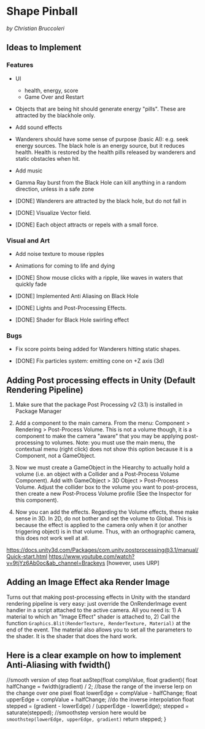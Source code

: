 # Shape Pinball

*by Christian Bruccoleri*

## Ideas to Implement


### Features

- UI
	- health, energy, score
	- Game Over and Restart

- Objects that are being hit should generate energy "pills". These are attracted by the blackhole only.

- Add sound effects

- Wanderers should have some sense of purpose (basic AI): e.g. seek energy sources. The black hole is an energy source, but it reduces health. Health is restored by the health pills released by wanderers and  static obstacles when hit.

- Add music

- Gamma Ray burst from the Black Hole can kill anything in a random direction, unless in a safe zone

- [DONE] Wanderers are attracted by the black hole, but do not fall in

- [DONE] Visualize Vector field.

- [DONE] Each object attracts or repels with a small force.


### Visual and Art

- Add noise texture to mouse ripples

- Animations for coming to life and dying

- [DONE] Show mouse clicks with a ripple, like waves in waters that quickly fade

- [DONE] Implemented Anti Aliasing on Black Hole

- [DONE] Lights and Post-Processing Effects.

- [DONE] Shader for Black Hole swirling effect

### Bugs

- Fix score points being added for Wanderers hitting static shapes.

- [DONE] Fix particles system: emitting cone on +Z axis (3d)



## Adding Post processing effects in Unity (Default Rendering Pipeline)

1. Make sure that the package Post Processing v2 (3.1) is installed in Package Manager

2. Add a component to the main camera. From the menu: Component > Rendering > Post-Process Volume. This is not a volume though, it is a component to make the camera "aware" that you may be applying post-processing to volumes. Note: you must use the main menu, the contextual menu (right click) does not show this option because it is a Component, not a GameObject.

3. Now we must create a GameObject in the Hiearchy to actually hold a volume (i.e. an object with a Collider and a Post-Process Volume Component).
Add with GameObject > 3D Object > Post-Process Volume. Adjust the collider box to the volume you want to post-process, then create a new Post-Process Volume profile (See the Inspector for this component).

4. Now you can add the effects. Regarding the Volume effects, these make sense in 3D. In 2D, do not bother and set the volume to Global. This is because the effect is applied to the camera only when it (or another triggering object) is in that volume. Thus, with an orthographic camera, this does not work well at all.

https://docs.unity3d.com/Packages/com.unity.postprocessing@3.1/manual/Quick-start.html
https://www.youtube.com/watch?v=9tjYz6Ab0oc&ab_channel=Brackeys [however, uses URP]



## Adding an Image Effect aka Render Image

Turns out that making post-processing effects in Unity with the standard rendering pipeline is very easy: just override the OnRenderImage event handler in a script attached to the active camera. All you need is: 1) A material to which an "Image Effect" shader is attached to, 2) Call the function `Graphics.Blit(RenderTexture, RenderTexture, Material)` at the end of the event. The material also allows you to set all the parameters to the shader. It is the shader that does the hard work.


## Here is a clear example on how to implement Anti-Aliasing with fwidth()

//smooth version of step
float aaStep(float compValue, float gradient){
	float halfChange = fwidth(gradient) / 2;
	//base the range of the inverse lerp on the change over one pixel
	float lowerEdge = compValue - halfChange;
	float upperEdge = compValue + halfChange;
	//do the inverse interpolation
	float stepped = (gradient - lowerEdge) / (upperEdge - lowerEdge);
	stepped = saturate(stepped);
	//smoothstep version here would be `smoothstep(lowerEdge, upperEdge, gradient)`
	return stepped;
}